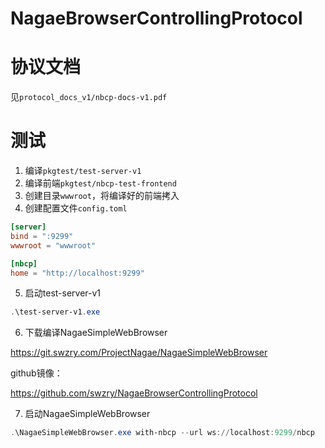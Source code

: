 # NagaeBrowserControllingProtocol

# 协议文档

见`protocol_docs_v1/nbcp-docs-v1.pdf`

# 测试

1. 编译`pkgtest/test-server-v1`
2. 编译前端`pkgtest/nbcp-test-frontend`
3. 创建目录`wwwroot`，将编译好的前端拷入
4. 创建配置文件`config.toml`

```toml
[server]
bind = ":9299"
wwwroot = "wwwroot"

[nbcp]
home = "http://localhost:9299"
```

5. 启动test-server-v1

```powershell
.\test-server-v1.exe
```

6. 下载编译NagaeSimpleWebBrowser

https://git.swzry.com/ProjectNagae/NagaeSimpleWebBrowser

github镜像：

https://github.com/swzry/NagaeBrowserControllingProtocol

7. 启动NagaeSimpleWebBrowser

```powershell
.\NagaeSimpleWebBrowser.exe with-nbcp --url ws://localhost:9299/nbcp
```